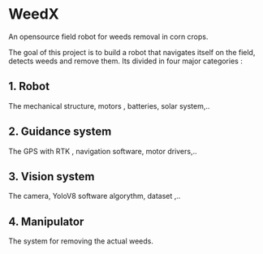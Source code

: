 # WeedX
An opensource field robot for weeds removal in corn crops.

The goal of this project is to build a robot that navigates itself on the field, detects weeds and
remove them. Its divided in four major categories :

## 1. Robot

The mechanical structure, motors , batteries, solar system,..

## 2. Guidance system

The GPS with RTK , navigation software, motor drivers,..


## 3. Vision system

The camera, YoloV8 software algorythm, dataset ,..

## 4. Manipulator

The system for removing the actual weeds.

    
